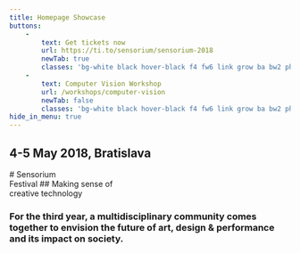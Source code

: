 ```yaml
---
title: Homepage Showcase
buttons:
    -
        text: Get tickets now
        url: https://ti.to/sensorium/sensorium-2018
        newTab: true
        classes: 'bg-white black hover-black f4 fw6 link grow ba bw2 ph3 pv2 mb2 dib'
    -
        text: Computer Vision Workshop
        url: /workshops/computer-vision
        newTab: false
        classes: 'bg-white black hover-black f4 fw6 link grow ba bw2 ph3 pv2 mb2 dib'
hide_in_menu: true
---
```


<h2 class="rotated-right">4-5 May 2018, Bratislava</h2>
# Sensorium <br class="dn-ns">Festival
## Making sense of<br>creative technology
<h3 class="description mr6-ns">For the third year, a multidisciplinary community comes together to envision the future of art, design & performance and its impact on society.</h3>
